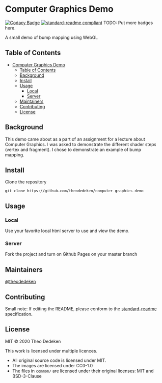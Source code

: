 <!--
SPDX-FileCopyrightText: 2020 Theo Dedeken

SPDX-License-Identifier: MIT
-->

# Computer Graphics Demo

[![Codacy Badge](https://api.codacy.com/project/badge/Grade/311ed455543a462f9d8827f04566f4cd)](https://app.codacy.com/manual/theodedeken/computer-graphics-demo?utm_source=github.com&utm_medium=referral&utm_content=theodedeken/computer-graphics-demo&utm_campaign=Badge_Grade_Dashboard)
[![standard-readme compliant](https://img.shields.io/badge/standard--readme-OK-green.svg?style=flat-square)](https://github.com/RichardLitt/standard-readme)
TODO: Put more badges here.

A small demo of bump mapping using WebGL

## Table of Contents

- [Computer Graphics Demo](#computer-graphics-demo)
  - [Table of Contents](#table-of-contents)
  - [Background](#background)
  - [Install](#install)
  - [Usage](#usage)
    - [Local](#local)
    - [Server](#server)
  - [Maintainers](#maintainers)
  - [Contributing](#contributing)
  - [License](#license)

## Background
This demo came about as a part of an assignment for a lecture about Computer Graphics.
I was asked to demonstrate the different shader steps (vertex and fragment).
I chose to demonstrate an example of bump mapping.

## Install

Clone the repository
```
git clone https://github.com/theodedeken/computer-graphics-demo
```

## Usage
### Local
Use your favorite local html server to use and view the demo. 
### Server
Fork the project and turn on Github Pages on your master branch

## Maintainers

[@theodedeken](https://github.com/theodedeken)

## Contributing

Small note: If editing the README, please conform to the [standard-readme](https://github.com/RichardLitt/standard-readme) specification.

## License

MIT © 2020 Theo Dedeken

This work is licensed under multiple licences. 

* All original source code is licensed under MIT.
* The images are licensed under CC0-1.0
* The files in `common/` are licensed under their original licenses: MIT and BSD-3-Clause

